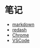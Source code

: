 # 笔记

- [markdown](./markdwon.md)
- [redash](./redash.md)
- [Chrome](./chrome.md)
- [VSCode](./vscode.md)
